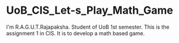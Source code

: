 # UoB_CIS_Let-s_Play_Math_Game
I'm R.A.G.U.T.Rajapaksha. Student of UoB 1st semester. 
This is the assignment 1 in CIS. It is to develop a math based game.
